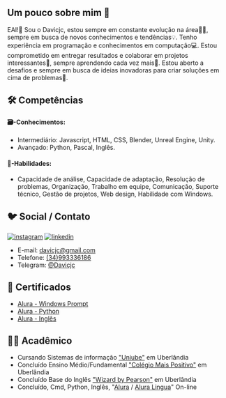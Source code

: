 
## Um pouco sobre mim 🤏

EAI!👋 Sou o Davicjc, estou sempre em constante evolução na área👨‍💻, sempre em busca de novos conhecimentos e tendências💡. Tenho experiência em programação e conhecimentos em computação💻. Estou comprometido em entregar resultados e colaborar em projetos interessantes👀, sempre aprendendo cada vez mais🧠. Estou aberto a desafios e sempre em busca de ideias inovadoras para criar soluções em cima de problemas🧩.

## 🛠 Competências

#### 🗃️-Conhecimentos:
- Intermediário: Javascript, HTML, CSS, Blender, Unreal Engine, Unity.
- Avançado: Python, Pascal, Inglês.

#### 🔬-Habilidades: 
- Capacidade de análise, Capacidade de adaptação, Resolução de problemas, Organização, Trabalho em equipe, Comunicação, Suporte técnico, Gestão de projetos, Web design, Habilidade com Windows.

## 🐦 Social / Contato

[![instagram](https://img.shields.io/badge/instagram-e75480?style=for-the-badge&logo=instagram&logoColor=white)](https://www.instagram.com/davicjc/)
[![linkedin](https://img.shields.io/badge/linkedin-0A66C2?style=for-the-badge&logo=linkedin&logoColor=white)](https://www.linkedin.com/in/davicjc/)

 - E-mail: [davicjc@gmail.com]()
 - Telefone: [(34)993336186]()
 - Telegram: [@Davicjc](https://t.me/Davicjc)
              

## 📄 Certificados

 - [Alura - Windows Prompt](https://cursos.alura.com.br/certificate/928718ae-78bf-470c-8a9f-3f0eb90de3e2)
 - [Alura - Python](https://cursos.alura.com.br/degree/certificate/73bdebb7-586e-4155-ba31-6f9a3f9ffe31)
 - [Alura - Inglês](https://cursos.aluralingua.com.br/user/davicjc/fullCertificate/c132d749e825c86943d1d544566febd3)
 
## 🧑‍🎓 Acadêmico
- Cursando Sistemas de informação ["Uniube"](https://uniube.br/) em Uberlândia
- Concluído Ensino Médio/Fundamental ["Colégio Mais Positivo"](https://maispositivo.com.br/) em Uberlândia
- Concluído Base do Inglês ["Wizard by Pearson"](https://wizard.com.br/) em Uberlândia 
- Concluído, Cmd, Python, Inglês, "[Alura](https://www.alura.com.br/) / [Alura Lingua](https://www.aluralingua.com.br/)" On-line 

